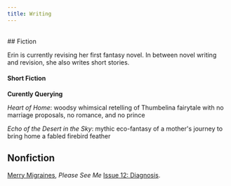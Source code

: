 ```yaml
---
title: Writing
---
```


<br>
## Fiction

Erin is currently revising her first fantasy novel. In between novel writing and revision, she also writes short stories.

#### Short Fiction

**Curently Querying**

_Heart of Home_: woodsy whimsical retelling of Thumbelina fairytale with no marriage proposals, no romance, and no prince

_Echo of the Desert in the Sky_: mythic eco-fantasy of a mother's journey to bring home a fabled firebird feather

## Nonfiction

[Merry Migraines](https://pleaseseeme.com/issue-12-diagnosis/nonfiction/merry-migraines-psm-12-cnf-erin-darrow/), _Please See Me_ [Issue 12: Diagnosis](https://pleaseseeme.com/).
